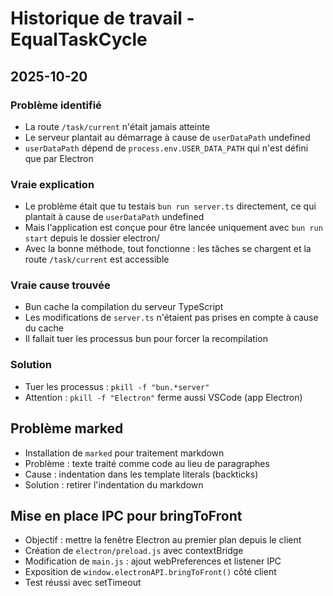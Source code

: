 # Historique de travail - EqualTaskCycle

## 2025-10-20

### Problème identifié
- La route `/task/current` n'était jamais atteinte
- Le serveur plantait au démarrage à cause de `userDataPath` undefined
- `userDataPath` dépend de `process.env.USER_DATA_PATH` qui n'est défini que par Electron

### Vraie explication
- Le problème était que tu testais `bun run server.ts` directement, ce qui plantait à cause de `userDataPath` undefined
- Mais l'application est conçue pour être lancée uniquement avec `bun run start` depuis le dossier electron/
- Avec la bonne méthode, tout fonctionne : les tâches se chargent et la route `/task/current` est accessible

### Vraie cause trouvée
- Bun cache la compilation du serveur TypeScript
- Les modifications de `server.ts` n'étaient pas prises en compte à cause du cache
- Il fallait tuer les processus bun pour forcer la recompilation

### Solution
- Tuer les processus : `pkill -f "bun.*server"`
- Attention : `pkill -f "Electron"` ferme aussi VSCode (app Electron)

## Problème marked
- Installation de `marked` pour traitement markdown
- Problème : texte traité comme code au lieu de paragraphes
- Cause : indentation dans les template literals (backticks)
- Solution : retirer l'indentation du markdown

## Mise en place IPC pour bringToFront
- Objectif : mettre la fenêtre Electron au premier plan depuis le client
- Création de `electron/preload.js` avec contextBridge
- Modification de `main.js` : ajout webPreferences et listener IPC
- Exposition de `window.electronAPI.bringToFront()` côté client
- Test réussi avec setTimeout
